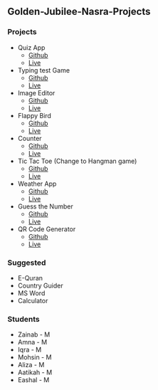 ## Golden-Jubilee-Nasra-Projects

### Projects

- Quiz App
  - [Github](https://github.com/AzaanUllah-Khan/Math-Quiz)
  - [Live](https://math-quiz-azaan.netlify.app/)
- Typing test Game
  - [Github](https://github.com/AzaanUllah-Khan/Typing-Test-Game)
  - [Live](https://typost.netlify.app/)
- Image Editor
  - [Github](https://github.com/AzaanUllah-Khan/Image-Editor)
  - [Live](https://imageeditor-azaan.netlify.app/)
- Flappy Bird
  - [Github](https://github.com/AzaanUllah-Khan/Flappy-Bird)
  - [Live](https://flappybird-azaan.netlify.app/)
- Counter
  - [Github](https://github.com/AzaanUllah-Khan/React-Counter-With-Stop-Watch)
  - [Live](https://react-counter-with-stop-watch.vercel.app/)
- Tic Tac Toe (Change to Hangman game)
  - [Github](https://github.com/AzaanUllah-Khan/Tic-Tac-Toe)
  - [Live](https://tictactoe-azaan.vercel.app/)
- Weather App
  - [Github](https://github.com/AzaanUllah-Khan/Weather-App)
  - [Live](https://weatherapp-azaan.vercel.app/)
- Guess the Number
  - [Github](https://github.com/AzaanUllah-Khan/Guess-The-Number-Game)
  - [Live](https://guess-number-azaan.vercel.app/)
- QR Code Generator
  - [Github](https://github.com/AzaanUllah-Khan/QR-Code-Generator)
  - [Live](https://qrcode-azaan.vercel.app/)
 
### Suggested

- E-Quran
- Country Guider
- MS Word
- Calculator
 
### Students

- Zainab - M
- Amna - M
- Iqra - M
- Mohsin - M
- Aliza - M
- Aatikah - M
- Eashal - M
